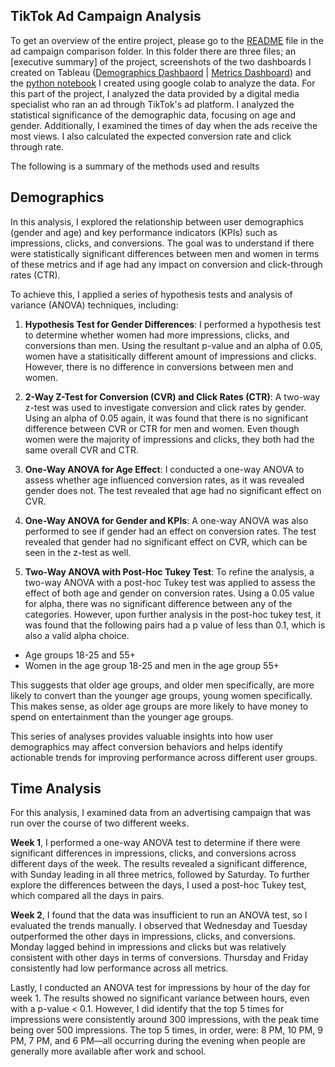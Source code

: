 ## TikTok Ad Campaign Analysis

To get an overview of the entire project, please go to the [README](https://github.com/ariannalangton/Portfolio/blob/main/ad_campaign_comparison/README.md) file in the ad campaign comparison folder. In this folder there are three files; an [executive summary] of the project,  screenshots of the two dashboards I created on Tableau ([Demographics Dashbaord](https://public.tableau.com/app/profile/arianna.langton5684/viz/TikTokDemographicDataDashboards/Metrics) | [Metrics Dashboard](https://public.tableau.com/app/profile/arianna.langton5684/viz/TiktokAdMetricsDashboards/Story1)) and the [python notebook](https://github.com/ariannalangton/Portfolio/blob/main/ad_campaign_comparison/tiktok/tiktok_analysis.ipynb) I created using google colab to analyze the data. For this part of the project, I analyzed the data provided by a digital media specialist who ran an ad through TikTok's ad platform. I analyzed the statistical significance of the demographic data, focusing on age and gender. Additionally, I examined the times of day when the ads receive the most views. I also calculated the expected conversion rate and click through rate.

The following is a summary of the methods used and results

## Demographics

In this analysis, I explored the relationship between user demographics (gender and age) and key performance indicators (KPIs) such as impressions, clicks, and conversions. The goal was to understand if there were statistically significant differences between men and women in terms of these metrics and if age had any impact on conversion and click-through rates (CTR).

To achieve this, I applied a series of hypothesis tests and analysis of variance (ANOVA) techniques, including:

1. **Hypothesis Test for Gender Differences**: I performed a hypothesis test to determine whether women had more impressions, clicks, and conversions than men. Using the resultant p-value and an alpha of 0.05, women have a statisitically different amount of impressions and clicks. However, there is no difference in conversions between men and women.
  
2. **2-Way Z-Test for Conversion (CVR) and Click Rates (CTR)**: A two-way z-test was used to investigate conversion and click rates by gender. Using an alpha of 0.05 again, it was found that there is no significant difference between CVR or CTR for men and women. Even though women were the majority of impressions and clicks, they both had the same overall CVR and CTR.
  
3. **One-Way ANOVA for Age Effect**: I conducted a one-way ANOVA to assess whether age influenced conversion rates, as it was revealed gender does not. The test revealed that age had no significant effect on CVR.

4. **One-Way ANOVA for Gender and KPIs**: A one-way ANOVA was also performed to see if gender had an effect on conversion rates. The test revealed that gender had no significant effect on CVR, which can be seen in the z-test as well.

5. **Two-Way ANOVA with Post-Hoc Tukey Test**: To refine the analysis, a two-way ANOVA with a post-hoc Tukey test was applied to assess the effect of both age and gender on conversion rates. Using a 0.05 value for alpha, there was no significant difference between any of the categories. However, upon further analysis in the post-hoc tukey test, it was found that the following pairs had a p value of less than 0.1, which is also a valid alpha choice.
  - Age groups 18-25 and 55+
  - Women in the age group 18-25 and men in the age group 55+

 This suggests that older age groups, and older men specifically, are more likely to convert than the younger age groups, young women specifically. This makes sense, as older age groups are more likely to have money to spend on entertainment than the younger age groups.

This series of analyses provides valuable insights into how user demographics may affect conversion behaviors and helps identify actionable trends for improving performance across different user groups.

## Time Analysis

 For this analysis, I examined data from an advertising campaign that was run over the course of two different weeks.

 **Week 1**, I performed a one-way ANOVA test to determine if there were significant differences in impressions, clicks, and conversions across different days of the week. The results revealed a significant difference, with Sunday leading in all three metrics, followed by Saturday. To further explore the differences between the days, I used a post-hoc Tukey test, which compared all the days in pairs.

**Week 2**, I found that the data was insufficient to run an ANOVA test, so I evaluated the trends manually. I observed that Wednesday and Tuesday outperformed the other days in impressions, clicks, and conversions. Monday lagged behind in impressions and clicks but was relatively consistent with other days in terms of conversions. Thursday and Friday consistently had low performance across all metrics.

Lastly, I conducted an ANOVA test for impressions by hour of the day for week 1. The results showed no significant variance between hours, even with a p-value < 0.1. However, I did identify that the top 5 times for impressions were consistently around 300 impressions, with the peak time being over 500 impressions. The top 5 times, in order, were: 8 PM, 10 PM, 9 PM, 7 PM, and 6 PM—all occurring during the evening when people are generally more available after work and school.
